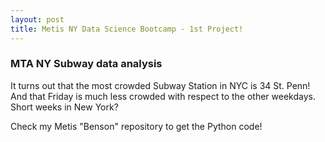 ```yaml
---
layout: post
title: Metis NY Data Science Bootcamp - 1st Project!
---
```


###  MTA NY Subway data analysis 


It turns out that the most crowded Subway Station in NYC is 34 St. Penn!
And that Friday is much less crowded with respect to the other weekdays.
Short weeks in New York?

Check my Metis "Benson" repository to get the Python code!
